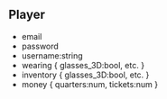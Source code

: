 ## Player
- email
- password
- username:string
- wearing { glasses_3D:bool, etc. }
- inventory { glasses_3D:bool, etc. }
- money { quarters:num, tickets:num }

